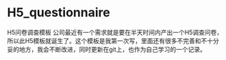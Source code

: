 # H5_questionnaire
H5问卷调查模板
公司最近有一个需求就是要在半天时间内产出一个H5调查问卷，所以此H5模板就诞生了。这个模板是我第一次写，里面还有很多不完善和不十分妥的地方，我会不断改进，同时更新在git上，也作为自己学习的一个记录。
